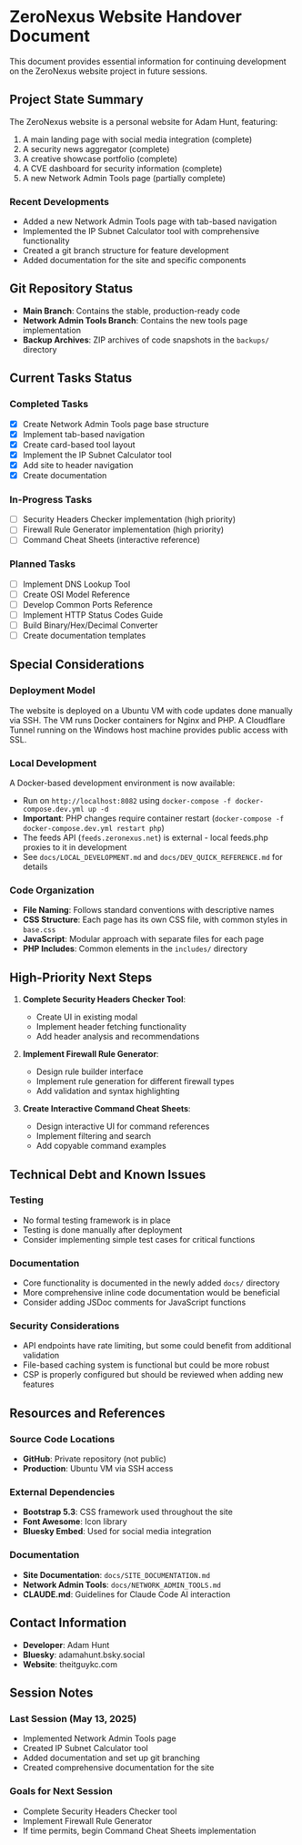 # ZeroNexus Website Handover Document

This document provides essential information for continuing development on the ZeroNexus website project in future sessions.

## Project State Summary

The ZeroNexus website is a personal website for Adam Hunt, featuring:

1. A main landing page with social media integration (complete)
2. A security news aggregator (complete)
3. A creative showcase portfolio (complete)
4. A CVE dashboard for security information (complete)
5. A new Network Admin Tools page (partially complete)

### Recent Developments

- Added a new Network Admin Tools page with tab-based navigation
- Implemented the IP Subnet Calculator tool with comprehensive functionality
- Created a git branch structure for feature development
- Added documentation for the site and specific components

## Git Repository Status

- **Main Branch**: Contains the stable, production-ready code
- **Network Admin Tools Branch**: Contains the new tools page implementation
- **Backup Archives**: ZIP archives of code snapshots in the `backups/` directory

## Current Tasks Status

### Completed Tasks

- [x] Create Network Admin Tools page base structure
- [x] Implement tab-based navigation
- [x] Create card-based tool layout
- [x] Implement the IP Subnet Calculator tool
- [x] Add site to header navigation
- [x] Create documentation

### In-Progress Tasks

- [ ] Security Headers Checker implementation (high priority)
- [ ] Firewall Rule Generator implementation (high priority)
- [ ] Command Cheat Sheets (interactive reference)

### Planned Tasks

- [ ] Implement DNS Lookup Tool
- [ ] Create OSI Model Reference
- [ ] Develop Common Ports Reference
- [ ] Implement HTTP Status Codes Guide
- [ ] Build Binary/Hex/Decimal Converter
- [ ] Create documentation templates

## Special Considerations

### Deployment Model

The website is deployed on a Ubuntu VM with code updates done manually via SSH. The VM runs Docker containers for Nginx and PHP. A Cloudflare Tunnel running on the Windows host machine provides public access with SSL.

### Local Development

A Docker-based development environment is now available:
- Run on `http://localhost:8082` using `docker-compose -f docker-compose.dev.yml up -d`
- **Important**: PHP changes require container restart (`docker-compose -f docker-compose.dev.yml restart php`)
- The feeds API (`feeds.zeronexus.net`) is external - local feeds.php proxies to it in development
- See `docs/LOCAL_DEVELOPMENT.md` and `docs/DEV_QUICK_REFERENCE.md` for details

### Code Organization

- **File Naming**: Follows standard conventions with descriptive names
- **CSS Structure**: Each page has its own CSS file, with common styles in `base.css`
- **JavaScript**: Modular approach with separate files for each page
- **PHP Includes**: Common elements in the `includes/` directory

## High-Priority Next Steps

1. **Complete Security Headers Checker Tool**:
   - Create UI in existing modal
   - Implement header fetching functionality
   - Add header analysis and recommendations

2. **Implement Firewall Rule Generator**:
   - Design rule builder interface
   - Implement rule generation for different firewall types
   - Add validation and syntax highlighting

3. **Create Interactive Command Cheat Sheets**:
   - Design interactive UI for command references
   - Implement filtering and search
   - Add copyable command examples

## Technical Debt and Known Issues

### Testing

- No formal testing framework is in place
- Testing is done manually after deployment
- Consider implementing simple test cases for critical functions

### Documentation

- Core functionality is documented in the newly added `docs/` directory
- More comprehensive inline code documentation would be beneficial
- Consider adding JSDoc comments for JavaScript functions

### Security Considerations

- API endpoints have rate limiting, but some could benefit from additional validation
- File-based caching system is functional but could be more robust
- CSP is properly configured but should be reviewed when adding new features

## Resources and References

### Source Code Locations

- **GitHub**: Private repository (not public)
- **Production**: Ubuntu VM via SSH access

### External Dependencies

- **Bootstrap 5.3**: CSS framework used throughout the site
- **Font Awesome**: Icon library
- **Bluesky Embed**: Used for social media integration

### Documentation

- **Site Documentation**: `docs/SITE_DOCUMENTATION.md`
- **Network Admin Tools**: `docs/NETWORK_ADMIN_TOOLS.md`
- **CLAUDE.md**: Guidelines for Claude Code AI interaction

## Contact Information

- **Developer**: Adam Hunt
- **Bluesky**: adamahunt.bsky.social
- **Website**: theitguykc.com

## Session Notes

### Last Session (May 13, 2025)

- Implemented Network Admin Tools page
- Created IP Subnet Calculator tool
- Added documentation and set up git branching
- Created comprehensive documentation for the site

### Goals for Next Session

- Complete Security Headers Checker tool
- Implement Firewall Rule Generator
- If time permits, begin Command Cheat Sheets implementation